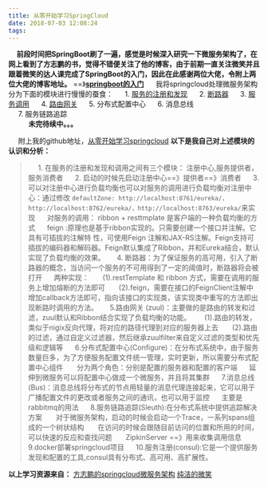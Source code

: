 ```yaml
---
title: 从零开始学习SpringCloud
date: 2018-07-03 12:08:24
tags:
---
```

**&#160; &#160; &#160;前段时间把SpringBoot刷了一遍，感觉是时候深入研究一下微服务架构了，在网上看到了方志鹏的书，觉得不错便关注了他的博客，由于前期一直关注微笑并且跟着微笑的达人课完成了SpringBoot的入门，因此在此感谢两位大佬，令附上两位大佬的博客地址。** ==》**[springboot的入门](https://blog.csdn.net/zhaokk_git/article/details/79608197)**
  &#160; &#160; &#160;我将springcloud处理微服务架构分为下面的模块进行慢慢的蚕食：
  &#160; &#160; &#160;1. [服务的注册和发现](https://blog.csdn.net/zhaokk_git/article/details/80228880)
  &#160; &#160; &#160;2.  [断路器](https://blog.csdn.net/zhaokk_git/article/details/80267799) 
 &#160; &#160; &#160;3. [服务调用](https://blog.csdn.net/zhaokk_git/article/details/80256356)
&#160; &#160; &#160;4. [路由网关](https://blog.csdn.net/zhaokk_git/article/details/80435355)
 &#160; &#160; &#160;5. 分布式配置中心 
 &#160; &#160; &#160;6. 消息总线  
 &#160; &#160; &#160;7. 服务链路追踪  
 &#160; &#160; &#160;
  **&#160; &#160; &#160;未完待续中。。。**

  &#160; &#160; &#160;附上我的github地址，[从零开始学习springcloud](https://github.com/zhaokuankuan/springcloud)
 **以下是我自己对上述模块的认识和分析：**

>  &#160; &#160; &#160;1. 在服务的注册和发现和调用之间有三个模块： 注册中心,服务提供者，服务消费者  &#160;
> &#160; &#160;2. 启动的时候先启动注册中心==》提供者==》消费者  &#160; &#160;
> &#160;3.可以对注册中心进行负载均衡也可以对服务的调用进行负载均衡对注册中心：通过修改 `defaultZone:
> http://localhost:8761/eureka/，http://localhost:8762/eureka/，http://localhost:8763/eureka/`来实现
> &#160; &#160; &#160;对服务的调用： ribbon + resttmplate 是客户端的一种负载均衡的方式 
> &#160; &#160; &#160;feign :原理也是基于ribbon实现的。只需要创建一个接口并注解。它具有可插拔的注解特
> 性，可使用Feign
> 注解和JAX-RS注解。Feign支持可插拔的编码器和解码器。Feign默认集成了Ribbon，并和Eureka结合，默认实现了负载均衡的效果。
> &#160; &#160; &#160;4.
> 断路器：为了保证服务的高可用，引入了断路器的概念，当访问一个服务的不可用得到了一定的阈值时，断路器将会被打开
>     &#160; &#160; &#160;两种实现：
>          &#160; &#160; &#160;   (1).restTemplate 和 ribbon 方式，需要在调用的服务上增加熔断的方法即可
>       &#160; &#160; &#160;      (2).feign，需要在接口的FeignClient注解中增加callback方法即可，指向该接口的实现类，该实现类中重写的方法即出现断路时调用的方法。
> &#160; &#160; &#160;5.路由网关
> (zuul)：主要做的是路由的转发和过滤，zuul默认和Ribbon结合实现了负载均衡的功能。
>       &#160; &#160; &#160;      (1).路由的转发，类似于nigix反向代理，将对应的路径代理到对应的服务器上去
>          &#160; &#160; &#160;   (2).路由的过滤，通过自定义过滤器，然后继承zuulfilter来自定义过滤的类型和优先级和逻辑等 &#160; &#160;
> &#160;6.分布式配置中心(Configure)：在分布式系统中，由于服务数量巨多，为了方便服务配置文件统一管理，实时更新，所以需要分布式配置中心组件
>           &#160; &#160; &#160;  分为两个角色：分别是配置的服务器和配置的客户端
>             &#160; &#160; &#160;延伸到微服务可以将配置中心做成一个微服务，并且将其集群 &#160; &#160;
> &#160;7.消息总线(Bus)：消息总线将分布式的节点用轻量的消息代理连接起来，它可以用于广播配置文件的更改或者服务之间的通讯，也可以用于监控
>                 &#160; &#160; &#160;主要是rabbitmq的用法 &#160; &#160; &#160;8.服务链路追踪(Sleuth):在分布式系统中提供追踪解决方案
>             &#160; &#160; &#160;  对于微服务架构，启动的时候会启动一个Trace，一系列spans组成的一个树状结构
>              &#160; &#160; &#160;  在访问的时候会跟随目前访问的位置和所用的时间，可以快速的反应和查找问题
>                &#160; &#160; &#160;  ZipkinServer ==》用来收集调用信息 &#160; &#160; &#160; 9.docker部署springcloud项目 &#160; &#160;
> &#160;10.服务注册(consul):它是一个提供服务发现和配置的工具,consul具有分布式、高可用、高扩展性。

**以上学习资源来自：**
[方志鹏的springcloud微服务架构](https://blog.csdn.net/forezp/article/details/70148833) 
[纯洁的微笑](http://www.ityouknow.com/spring-cloud.html)
